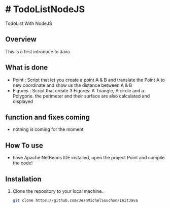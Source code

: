 # # TodoListNodeJS
TodoList With NodeJS
## Overview

This is a first introduce to Java

## What is done

- Point : 
    Script that let you create a point A & B and translate the Point A to new coordinate and show us the distance between A & B
- Figures : 
    Script that create 3 Figures: A Triangle, A circle and a Polygone. the perimeter and their surface are also calculated and displayed


## function and fixes coming

- nothing is coming for the moment


## How To use

- have Apache NetBeans IDE installed, open the project Point and compile the code!   

## Installation

1. Clone the repository to your local machine.
   ```bash
   git clone https://github.com/JeanMichelSouchon/InitJava
